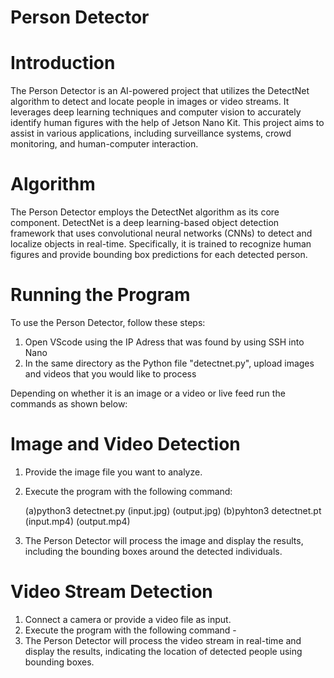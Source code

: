 # Person Detector

# Introduction
The Person Detector is an AI-powered project that utilizes the DetectNet algorithm to detect and locate people in images or video streams. It leverages deep learning techniques and computer vision to accurately identify human figures with the help of Jetson Nano Kit. This project aims to assist in various applications, including surveillance systems, crowd monitoring, and human-computer interaction.

# Algorithm
The Person Detector employs the DetectNet algorithm as its core component. DetectNet is a deep learning-based object detection framework that uses convolutional neural networks (CNNs) to detect and localize objects in real-time. Specifically, it is trained to recognize human figures and provide bounding box predictions for each detected person.

# Running the Program
To use the Person Detector, follow these steps:
1. Open VScode using the IP Adress that was found by using SSH into Nano
2. In the same directory as the Python file "detectnet.py", upload images and videos that you would like to process

Depending on whether it is an image or a video or live feed run the commands as shown below:

# Image and Video Detection
1. Provide the image file you want to analyze.
2. Execute the program with the following command:

    (a)python3 detectnet.py (input.jpg) (output.jpg)
    (b)pyhton3 detectnet.pt (input.mp4) (output.mp4)
4. The Person Detector will process the image and display the results, including the bounding boxes around the detected individuals.

# Video Stream Detection
1. Connect a camera or provide a video file as input.
2. Execute the program with the following command - 
3. The Person Detector will process the video stream in real-time and display the results, indicating the location of detected people using bounding boxes.
